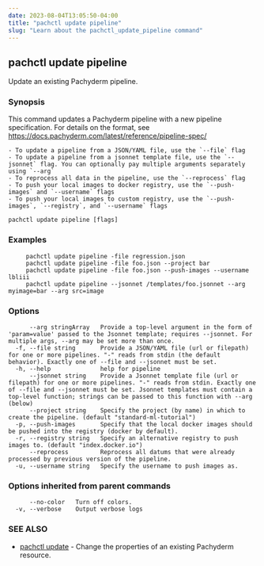 ```yaml
---
date: 2023-08-04T13:05:50-04:00
title: "pachctl update pipeline"
slug: "Learn about the pachctl_update_pipeline command"
---
```


## pachctl update pipeline

Update an existing Pachyderm pipeline.

### Synopsis

This command updates a Pachyderm pipeline with a new pipeline specification. For details on the format, see https://docs.pachyderm.com/latest/reference/pipeline-spec/ 
 
	- To update a pipeline from a JSON/YAML file, use the `--file` flag 
	- To update a pipeline from a jsonnet template file, use the `--jsonnet` flag. You can optionally pay multiple arguments separately using `--arg` 
	- To reprocess all data in the pipeline, use the `--reprocess` flag 
	- To push your local images to docker registry, use the `--push-images` and `--username` flags 
	- To push your local images to custom registry, use the `--push-images`, `--registry`, and `--username` flags 


```
pachctl update pipeline [flags]
```

### Examples

```
	 pachctl update pipeline -file regression.json 
	 pachctl update pipeline -file foo.json --project bar 
	 pachctl update pipeline -file foo.json --push-images --username lbliii 
	 pachctl update pipeline --jsonnet /templates/foo.jsonnet --arg myimage=bar --arg src=image 

```

### Options

```
      --arg stringArray   Provide a top-level argument in the form of 'param=value' passed to the Jsonnet template; requires --jsonnet. For multiple args, --arg may be set more than once.
  -f, --file string       Provide a JSON/YAML file (url or filepath) for one or more pipelines. "-" reads from stdin (the default behavior). Exactly one of --file and --jsonnet must be set.
  -h, --help              help for pipeline
      --jsonnet string    Provide a Jsonnet template file (url or filepath) for one or more pipelines. "-" reads from stdin. Exactly one of --file and --jsonnet must be set. Jsonnet templates must contain a top-level function; strings can be passed to this function with --arg (below)
      --project string    Specify the project (by name) in which to create the pipeline. (default "standard-ml-tutorial")
  -p, --push-images       Specify that the local docker images should be pushed into the registry (docker by default).
  -r, --registry string   Specify an alternative registry to push images to. (default "index.docker.io")
      --reprocess         Reprocess all datums that were already processed by previous version of the pipeline.
  -u, --username string   Specify the username to push images as.
```

### Options inherited from parent commands

```
      --no-color   Turn off colors.
  -v, --verbose    Output verbose logs
```

### SEE ALSO

* [pachctl update](/commands/pachctl_update/)	 - Change the properties of an existing Pachyderm resource.

